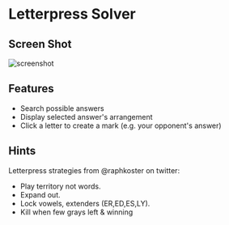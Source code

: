 Letterpress Solver
==================

## Screen Shot
![screenshot](https://raw.github.com/lldong/Letterpress-Solver/master/screenshot.png)

## Features

* Search possible answers
* Display selected answer's arrangement
* Click a letter to create a mark (e.g. your opponent's answer)

## Hints

Letterpress strategies from @raphkoster on twitter:

- Play territory not words. 
- Expand out. 
- Lock vowels, extenders (ER,ED,ES,LY). 
- Kill when few grays left & winning
